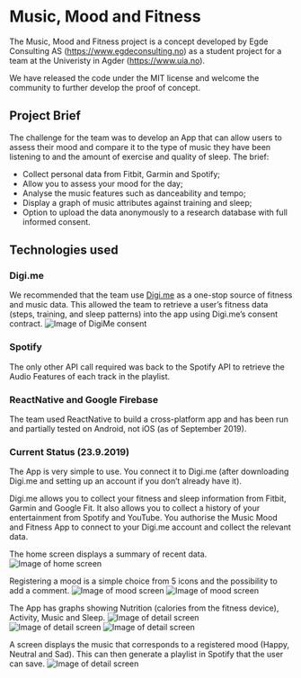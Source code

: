 # Music, Mood and Fitness
The Music, Mood and Fitness project is a concept developed by Egde Consulting AS (https://www.egdeconsulting.no) as a student project for a team at the Univeristy in Agder (https://www.uia.no). 

We have released the code under the MIT license and welcome the community to further develop the proof of concept.

## Project Brief
The challenge for the team was to develop an App that can allow users to assess their mood and compare it to the type of music they have been listening to and the amount of exercise and quality of sleep. The brief:
-	Collect personal data from Fitbit, Garmin and Spotify;
-	Allow you to assess your mood for the day;
-	Analyse the music features such as danceability and tempo;
-	Display a graph of music attributes against training and sleep;
- Option to upload the data anonymously to a research database with full informed consent.

## Technologies used
### Digi.me
We recommended that the team use [Digi.me](https://developers.digi.me) as a one-stop source of fitness and music data. This allowed the team to retrieve a user’s fitness data (steps, training, and sleep patterns) into the app using Digi.me’s consent contract.
![Image of DigiMe consent](https://github.com/EgdeNorway/MMF/blob/master/images/mmf1.png)
### Spotify
The only other API call required was back to the Spotify API to retrieve the Audio Features of each track in the playlist.

### ReactNative and Google Firebase
The team used ReactNative to build a cross-platform app and has been run and partially tested on Android, not iOS (as of September 2019).

### Current Status (23.9.2019)
The App is very simple to use. You connect it to Digi.me (after downloading Digi.me and setting up an account if you don’t already have it). 

Digi.me allows you to collect your fitness and sleep information from Fitbit, Garmin and Google Fit. It also allows you to collect a history of your entertainment from Spotify and YouTube. You authorise the Music Mood and Fitness App to connect to your Digi.me account and collect the relevant data.

The home screen displays a summary of recent data.
![Image of home screen](https://github.com/EgdeNorway/MMF/blob/master/images/mmf2.png)

Registering a mood is a simple choice from 5 icons and the possibility to add a comment.
![Image of mood screen](https://github.com/EgdeNorway/MMF/blob/master/images/mmf3.png)
![Image of mood screen](https://github.com/EgdeNorway/MMF/blob/master/images/mmf4.png)

The App has graphs showing Nutrition (calories from the fitness device), Activity, Music and Sleep.
![Image of detail screen](https://github.com/EgdeNorway/MMF/blob/master/images/mmf5a.png)
![Image of detail screen](https://github.com/EgdeNorway/MMF/blob/master/images/mmf5b.png)
![Image of detail screen](https://github.com/EgdeNorway/MMF/blob/master/images/mmf5c.png)


A screen displays the music that corresponds to a registered mood (Happy, Neutral and Sad). This can then generate a playlist in Spotify that the user can save.
![Image of detail screen](https://github.com/EgdeNorway/MMF/blob/master/images/mmf6.png)
